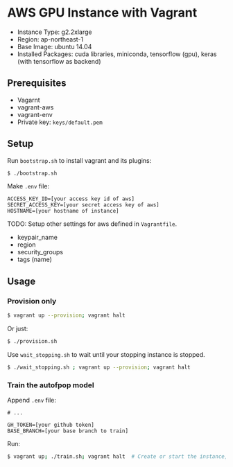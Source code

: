# AWS GPU Instance with Vagrant

* Instance Type: g2.2xlarge
* Region: ap-northeast-1
* Base Image: ubuntu 14.04
* Installed Packages: cuda libraries, miniconda, tensorflow (gpu), keras (with tensorflow as backend)

## Prerequisites

* Vagarnt
* vagrant-aws
* vagrant-env
* Private key: `keys/default.pem`

## Setup

Run `bootstrap.sh` to install vagrant and its plugins:

```sh
$ ./bootstrap.sh
```

Make `.env` file:

```
ACCESS_KEY_ID=[your access key id of aws]
SECRET_ACCESS_KEY=[your secret access key of aws]
HOSTNAME=[your hostname of instance]
```

TODO: Setup other settings for aws defined in `Vagrantfile`.

* keypair_name
* region
* security_groups
* tags (name)

## Usage

### Provision only

```sh
$ vagrant up --provision; vagrant halt
```

Or just:

```sh
$ ./provision.sh
```

Use `wait_stopping.sh` to wait until your stopping instance is stopped.

```sh
$ ./wait_stopping.sh ; vagrant up --provision; vagrant halt
```

### Train the autofpop model

Append `.env` file:

```
# ...

GH_TOKEN=[your github token]
BASE_BRANCH=[your base branch to train]
```

Run:

```sh
$ vagrant up; ./train.sh; vagrant halt  # Create or start the instance, train the model and push it, and shutdown the instance
```
